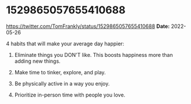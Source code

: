 # 1529865057655410688
https://twitter.com/TomFrankly/status/1529865057655410688
**Date:** 2022-05-26

4 habits that will make your average day happier:

1. Eliminate things you DON'T like. This boosts happiness more than adding new things. 

2. Make time to tinker, explore, and play.

3. Be physically active in a way you enjoy.

4. Prioritize in-person time with people you love.
